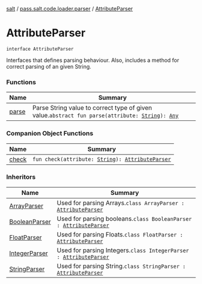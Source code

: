 [salt](../../index.md) / [pass.salt.code.loader.parser](../index.md) / [AttributeParser](./index.md)

# AttributeParser

`interface AttributeParser`

Interfaces that defines parsing behaviour.
Also, includes a method for correct parsing of an given String.

### Functions

| Name | Summary |
|---|---|
| [parse](parse.md) | Parse String value to correct type of given value.`abstract fun parse(attribute: `[`String`](https://kotlinlang.org/api/latest/jvm/stdlib/kotlin/-string/index.html)`): `[`Any`](https://kotlinlang.org/api/latest/jvm/stdlib/kotlin/-any/index.html) |

### Companion Object Functions

| Name | Summary |
|---|---|
| [check](check.md) | `fun check(attribute: `[`String`](https://kotlinlang.org/api/latest/jvm/stdlib/kotlin/-string/index.html)`): `[`AttributeParser`](./index.md) |

### Inheritors

| Name | Summary |
|---|---|
| [ArrayParser](../-array-parser/index.md) | Used for parsing Arrays.`class ArrayParser : `[`AttributeParser`](./index.md) |
| [BooleanParser](../-boolean-parser/index.md) | Used for parsing booleans.`class BooleanParser : `[`AttributeParser`](./index.md) |
| [FloatParser](../-float-parser/index.md) | Used for parsing Floats.`class FloatParser : `[`AttributeParser`](./index.md) |
| [IntegerParser](../-integer-parser/index.md) | Used for parsing Integers.`class IntegerParser : `[`AttributeParser`](./index.md) |
| [StringParser](../-string-parser/index.md) | Used for parsing String.`class StringParser : `[`AttributeParser`](./index.md) |
